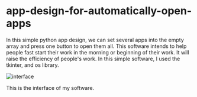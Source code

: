 # app-design-for-automatically-open-apps
In this simple python app design, we can set several apps into the empty array and press one button to open them all. This software intends to help people fast start their work in the morning or beginning of their work. It will raise the efficiency of people's work. 
In this simple software, I used the tkinter, and os library.



![interface](https://user-images.githubusercontent.com/39816436/171208217-6791b597-8448-4251-b306-e6f6b3bc3ba5.PNG)


This is the interface of my software.
